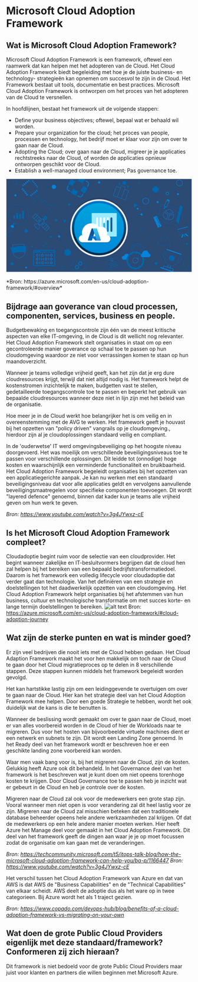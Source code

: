 # Microsoft Cloud Adoption Framework
## Wat is Microsoft Cloud Adoption Framework?
Microsoft Cloud Adoption Framework is een framework, oftewel een raamwerk dat kan helpen met het adopteren van de Cloud. Het Cloud Adoption Framework biedt begeleiding met hoe je de juiste business- en technology- strategieën kan opnemen om succesvol te zijn in de Cloud. Het Framework bestaat uit tools, documentatie en best practices. Microsoft Cloud Adoption Framework is ontworpen om het proces van het adopteren van de Cloud te versnellen.  

In hoofdlijnen, bestaat het framework uit de volgende stappen: 

- Define your business objectives; oftewel, bepaal wat er behaald wil worden. 
- Prepare your organization for the cloud; het proces van people, processen en technology, het bedrijf moet er klaar voor zijn om over te gaan naar de Cloud. 
- Adopting the Cloud; over gaan naar de Cloud, migreer je je applicaties rechtstreeks naar de Cloud, of worden de applicaties opnieuw ontworpen geschikt voor de Cloud.  
- Establish a well-managed cloud environment; Pas governance toe.
 
<p align="center">
  <img src="https://github.com/zmasis/Microsoft-Cloud-Adoption-Framework/blob/main/microsoft-cloud-adoption-framework-for-azure-social.png?raw=true"/>
</p>
*Bron: https://azure.microsoft.com/en-us/cloud-adoption-framework/#overview*

## Bijdrage aan goverance van cloud processen, componenten, services, business en people.
Budgetbewaking en toegangscontrole zijn één van de meest kritische aspecten van elke IT-omgeving, in de Cloud is dit wellicht nog relevanter. Het Cloud Adoption Framework stelt organisaties in staat om op een gecontroleerde manier goverance op schaal toe te passen op hun cloudomgeving waardoor ze niet voor verrassingen komen te staan op hun maandoverzicht. 

Wanneer je teams volledige vrijheid geeft, kan het zijn dat je erg dure cloudresources krijgt, terwijl dat niet altijd nodig is. Het framework helpt de kostenstromen inzichtelijk te maken, budgetten vast te stellen, gedetailleerde toegangscontrole toe te passen en beperkt het gebruik van bepaalde cloudresources wanneer deze niet in lijn zijn met het beleid van de organisatie. 

Hoe meer je in de Cloud werkt hoe belangrijker het is om veilig en in overeenstemming met de AVG te werken. Het framework geeft je houvast bij het opzetten van "policy driven" vangrails op je cloudomgeving., hierdoor zijn al je cloudoplossingen standaard veilig en compliant.  

In de 'ouderwetse' IT werd omgevingsbeveiliging op het hoogste niveau doorgevoerd. Het was moeilijk om verschillende beveiligingsniveaus toe te passen voor verschillende oplossingen. Dit leidde tot (onnodige) hoge kosten en waarschijnlijk een verminderde functionaliteit en bruikbaarheid. Het Cloud Adoption Framework begeleidt organisaties bij het opzetten van een applicatiegerichte aanpak. Je kan nu werken met een standaard beveiligingsniveau dat voor alle applicaties geldt en vervolgens aanvullende beveiligingsmaatregelen voor specifieke componenten toevoegen. Dit wordt "layered defence" genoemd, binnen dat kader kun je teams alle vrijheid geven om hun werk te geven. 

*Bron: https://www.youtube.com/watch?v=3g4JYwxz-cE*

## Is het Microsoft Cloud Adoption Framework compleet?
Cloudadoptie begint ruim voor de selectie van een cloudprovider. Het begint wanneer zakelijke en IT-besluitvormers begrijpen dat de cloud hen zal helpen bij het bereiken van een bepaald bedrijfstransformatiedoel. Daarom is het framework een volledig lifecycle voor cloudadoptie dat verder gaat dan technologie. Van het definiëren van een strategie en doelstellingen tot het daadwerkelijk opzetten van een cloudomgeving. Het Cloud Adoption Framework helpt organisaties bij het afstemmen van hun business, cultuur en technologische transformatie om met succes korte- en lange termijn doelstellingen te bereiken.
![alt text](https://github.com/zmasis/Microsoft-Cloud-Adoption-Framework-/blob/main/cloudadoption.gif?raw=true)
Bron: https://azure.microsoft.com/en-us/cloud-adoption-framework/#cloud-adoption-journey

## Wat zijn de sterke punten en wat is minder goed?
Er zijn veel bedrijven die nooit iets met de Cloud hebben gedaan. Het Cloud Adaption Framework maakt het voor hen makkelijk om toch naar de Cloud te gaan door het Cloud migratieproces op te delen in 8 verschillende stappen. Deze stappen kunnen middels het framework begeleidt worden gevolgd. 

Het kan hartstikke lastig zijn om een leidinggevende te overtuigen om over te gaan naar de Cloud. Hier kan het strategie deel van het Cloud Adoption Framework mee helpen. Door een goede Strategie te hebben, wordt het ook duidelijk wat de kans is die te benutten is.  

Wanneer de beslissing wordt gemaakt om over te gaan naar de Cloud, moet er van alles voorbereid worden in de Cloud of hier de Workloads naar te migreren. Dus voor het hosten van bijvoorbeelde virtuele machines dient er een netwerk en subnets te zijn. Dit wordt een Landing Zone genoemd. In het Ready deel van het framework wordt er beschreven hoe er een geschikte landing zone voorbereid kan worden.  

Waar men vaak bang voor is, bij het migreren naar de Cloud, zijn de kosten. Gelukkig heeft Azure ook dit behandeld. In het Governance deel van het framework is het beschreven wat je kunt doen om niet opeens torenhoge kosten te krijgen. Door Cloud Governance toe te passen heb je inzicht wat er gebeurt in de Cloud en heb je controle over de kosten.  

Migreren naar de Cloud zal ook voor de medewerkers een grote stap zijn. Vooral wanneer men niet open is voor verandering zal dit heel lastig voor ze zijn. Migreren naar de Cloud zal misschien beteken dat een traditionele database beheerder opeens hele andere werkzaamheden zal krijgen. Of dat de medewerkers op een hele andere manier moeten werken. Hier heeft Azure het Manage deel voor gemaakt in het Cloud Adoption Framework. Dit deel van het framework geeft de dingen aan waar je je op moet focussen zodat de organisatie om kan gaan met de veranderingen.  

*Bron: https://techcommunity.microsoft.com/t5/itops-talk-blog/how-the-microsoft-cloud-adoption-framework-can-help-you/ba-p/1166447 
Bron: https://www.youtube.com/watch?v=3g4JYwxz-cE*

Het verschil tussen het Cloud Adoption Framework van Azure en dat van AWS is dat AWS de "Business Capabilities" en de "Technical Capabilities" van elkaar scheidt. AWS deelt de adoptie dus als het ware op in twee categorieen. Bij Azure wordt het als 1 traject gezien. 

*Bron: https://www.copado.com/devops-hub/blog/benefits-of-a-cloud-adoption-framework-vs-migrating-on-your-own*

## Wat doen de grote Public Cloud Providers eigenlijk met deze standaard/framework? Conformeren zij zich hieraan? 
Dit framework is niet bedoeld voor de grote Public Cloud Providers maar juist voor klanten en partners die willen beginnen met Microsoft Azure.  
